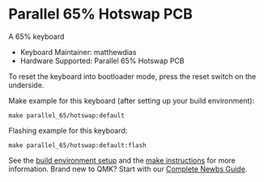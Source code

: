 # Parallel 65% Hotswap PCB

A 65% keyboard

-   Keyboard Maintainer: matthewdias
-   Hardware Supported: Parallel 65% Hotswap PCB

To reset the keyboard into bootloader mode, press the reset switch on the underside.

Make example for this keyboard (after setting up your build environment):

    make parallel_65/hotswap:default

Flashing example for this keyboard:

    make parallel_65/hotswap:default:flash

See the [build environment setup](https://docs.qmk.fm/#/getting_started_build_tools) and the [make instructions](https://docs.qmk.fm/#/getting_started_make_guide) for more information. Brand new to QMK? Start with our [Complete Newbs Guide](https://docs.qmk.fm/#/newbs).
